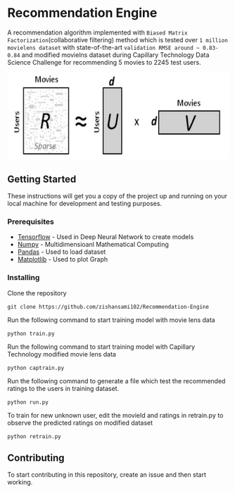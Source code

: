 # Recommendation Engine

 A recommendation algorithm implemented with `Biased Matrix Factorization`(collaborative filtering) method which is tested over `1 million movielens dataset` with state-of-the-art `validation RMSE around ~ 0.83-0.84` and modified movielns dataset during Capillary Technology Data Science Challenge for recommending 5 movies to 2245 test users.

![alt text](main.jpg)

## Getting Started

These instructions will get you a copy of the project up and running on your local machine for development and testing purposes.

### Prerequisites


* [Tensorflow](https://www.tensorflow.org/install/) - Used in Deep Neural Network to create models
* [Numpy](http://www.numpy.org/) - Multidimensioanl Mathematical Computing 
* [Pandas](http://pandas.pydata.org/pandas-docs/version/0.18.0/) - Used to load dataset
* [Matplotlib](https://matplotlib.org/contents.html) - Used to plot Graph


### Installing

Clone the repository

```
git clone https://github.com/zishansami102/Recommendation-Engine
```
Run the following command to start training model with movie lens data

```
python train.py
```

Run the following command to start training model with Capillary Technology modified movie lens data

```
python captrain.py
```

Run the following command to generate a file which test the recommended ratings to the users in training dataset.

```
python run.py
```
To train for new unknown user, edit the movieId and ratings in retrain.py to observe the predicted ratings on modified dataset 

```
python retrain.py
```


## Contributing

To start contributing in this repository, create an issue and then start working.


